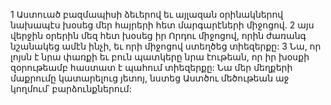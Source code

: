 1 Աստուած բազմապիսի ձեւերով եւ այլազան օրինակներով նախապէս խօսեց մեր հայրերի հետ մարգարէների միջոցով. 2 այս վերջին օրերին մեզ հետ խօսեց իր Որդու միջոցով, որին ժառանգ նշանակեց ամէն ինչի, եւ որի միջոցով ստեղծեց տիեզերքը: 3 Նա, որ լոյսն է նրա փառքի եւ բուն պատկերը նրա էութեան, որ իր խօսքի զօրութեամբ հաստատ է պահում տիեզերքը: Նա մեր մեղքերի մաքրումը կատարելուց յետոյ, նստեց Աստծու մեծութեան աջ կողմում՝ բարձունքներում:
